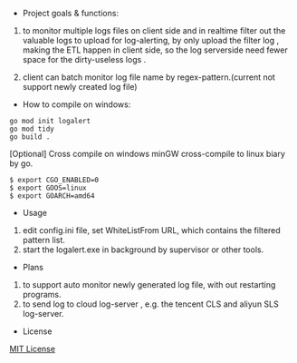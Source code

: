 * Project goals & functions:

1. to monitor multiple logs files on client side and in realtime filter out the valuable logs to upload for log-alerting, by only upload the filter log , making the ETL happen in client side, so the log serverside need fewer space for the dirty-useless logs .

2. client can batch monitor log file name by regex-pattern.(current not support newly created log file)

* How to compile
on windows:
```
go mod init logalert
go mod tidy
go build .
```

[Optional] Cross compile
on windows minGW cross-compile to linux biary by go.
```
$ export CGO_ENABLED=0
$ export GOOS=linux
$ export GOARCH=amd64
```
* Usage
1. edit config.ini file, set WhiteListFrom URL, which contains the filtered pattern list.
2. start the logalert.exe in background by supervisor or other tools.

* Plans
1. to support auto monitor newly generated log file, with out restarting programs.
2. to send log to cloud log-server , e.g. the tencent CLS and aliyun SLS log-server.


* License

[MIT License](https://github.com/duthied/Free-Friendika/blob/master/LICENSE)

